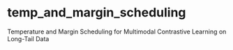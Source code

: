 # temp_and_margin_scheduling
Temperature and Margin Scheduling for Multimodal Contrastive Learning on Long-Tail Data
